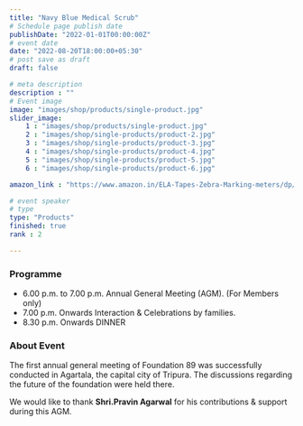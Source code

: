 ```yaml
---
title: "Navy Blue Medical Scrub"
# Schedule page publish date
publishDate: "2022-01-01T00:00:00Z"
# event date
date: "2022-08-20T18:00:00+05:30"
# post save as draft
draft: false

# meta description
description : ""
# Event image
image: "images/shop/products/single-product.jpg"
slider_image:
    1 : "images/shop/products/single-product.jpg"
    2 : "images/shop/single-products/product-2.jpg"
    3 : "images/shop/single-products/product-3.jpg"
    4 : "images/shop/single-products/product-4.jpg"
    5 : "images/shop/single-products/product-5.jpg"
    6 : "images/shop/single-products/product-6.jpg"

amazon_link : "https://www.amazon.in/ELA-Tapes-Zebra-Marking-meters/dp/B074WCDTSQ?pd_rd_w=IWDoU&content-id=amzn1.sym.b2ea1fc9-434f-42e3-9c16-0a07e0eaef6c&pf_rd_p=b2ea1fc9-434f-42e3-9c16-0a07e0eaef6c&pf_rd_r=C3WAA4SA07EN96Q65A5E&pd_rd_wg=o4Dv9&pd_rd_r=c0b4c8ab-6e89-4cb3-874c-119ca285c318&pd_rd_i=B074WCDTSQ&psc=1&ref_=pd_bap_d_grid_rp_0_1_ec_t"

# event speaker
# type
type: "Products"
finished: true
rank : 2

---
```


### Programme


* 6.00 p.m. to 7.00 p.m. Annual General Meeting (AGM). (For Members only) 
* 7.00 p.m. Onwards Interaction & Celebrations by families. 
* 8.30 p.m. Onwards DINNER 

### About Event

The first annual general meeting of Foundation 89 was successfully conducted in Agartala, the capital city of Tripura. 
The discussions regarding the future of the foundation were held there.

We would like to thank  **Shri.Pravin Agarwal** for his contributions & support during this AGM.